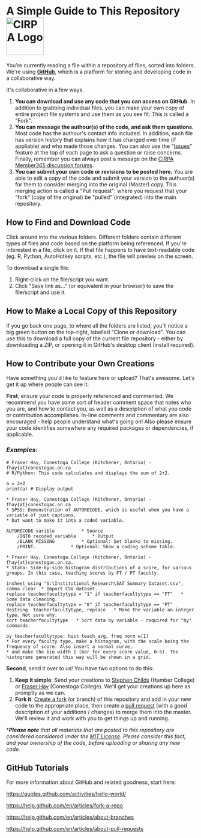 # A Simple Guide to This Repository <img src="https://is4-ssl.mzstatic.com/image/thumb/Purple128/v4/c1/37/2a/c1372a8b-7779-cc88-917f-17db385bdae2/source/512x512bb.jpg" alt="CIRPA Logo" title="CIRPA" width="100"/>
You're currently reading a file within a repository of files, sorted into folders. We're using **[GitHub](https://github.com/)**, which is a platform for storing and developing code in a collaborative way.

It's collaborative in a few ways.
1. **You can download and use any code that you can access on GitHub**. In addition to grabbing individual files, you can make your own copy of entire project file systems and use them as you see fit. This is called a "Fork". 
2. **You can message the authour(s) of the code, and ask them questions.** Most code has the authour's contact info included. In addition, each file has version history that explains how it has changed over time (if appliable) and who made those changes. You can also use the "[Issues](https://guides.github.com/features/issues/)" feature at the top of each page to ask a question or raise concerns. Finally, remember you can always post a message on the [CIRPA Member365 discussion forums](https://cirpa.member365.com/sharingnetwork/discussion/viewAllDiscussions/).
3. **You can submit your own code or revisions to be posted here.** You are able to edit a copy of the code and submit your version to the authuor(s) for them to consider merging into the original (Master) copy. This merging action is called a "Pull request": where you request that your "fork" (copy of the original) be "pulled" (integrated) into the main repository.

## How to Find and Download Code
Click around into the various folders. Different folders contain different types of files and code based on the platform being referenced. If you're interested in a file, click on it. If that file happens to have text-readable code (eg. R, Python, AutoHotkey scripts, etc.), the file will preview on the screen.

To download a single file:
1. Right-click on the file/script you want.
2. Click "Save link as..." (or equivalent in your browser) to save the file/script and use it.

## How to Make a Local Copy of this Repository
If you go back one page, to where all the folders are listed, you'll notice a big green button on the top-right, labelled "Clone or download". You can use this to download a full copy of the current file repository - either by downloading a ZIP, or opening it in GitHub's desktop client (install required).

## How to Contribute your Own Creations
Have something you'd like to feature here or upload? That's awesome. Let's get it up where people can see it. 

**First**, ensure your code is properly referenced and commented. We recommend you have some sort of header comment space that notes who you are, and how to contact you, as well as a description of what you code or contribution accomplishes. In-line comments and commentary are also encouraged - help people understand what's going on! Also please ensure your code identifies somewhere any required packages or dependencies, if applicable.

### *Examples:*
```
# Fraser Hay, Conestoga College (Kitchener, Ontario) - fhay{at}conestogac.on.ca
# R/Python: This code calculates and displays the sum of 2+2.

a = 2+2
print(a) # Display output
```
```
* Fraser Hay, Conestoga College (Kitchener, Ontario) - fhay{at}conestogac.on.ca
* SPSS: Demonstration of AUTORECODE, which is useful when you have a variable of just captions, 
* but want to make it into a coded variable.

AUTORECODE varible			* Source
	/INTO recoded_variable 		* Output
	/BLANK MISSING			* Optional: Set blanks to missing.
	/PRINT.				* Optional: Show a coding scheme table.
```
```
* Fraser Hay, Conestoga College (Kitchener, Ontario) - fhay{at}conestogac.on.ca.
* Stata: Side-by-side histogram distributions of a score, for various groups. In this case, teaching scores by FT / PT faculty.

insheet using "S:\Institutional_Research\SAT Summary Dataset.csv", comma clear  * Import CSV dataset.
replace teacherfacultytype = "1" if teacherfacultytype == "FT"   * Some data cleaning.
replace teacherfacultytype = "0" if teacherfacultytype == "PT"
destring  teacherfacultytype, replace   * Make the variable an integer type. Not sure why.
sort teacherfacultytype   * Sort data by variable - required for "by" commands.

by teacherfacultytype: hist teach_avg, freq norm w(1)    
* For every faculty type, make a histogram, with the scale being the frequency of score. Also insert a normal curve,
* and make the bin width 1 (bar for every score value, 0-5). The histograms generated this way will be shown in a grid.
```

**Second**, send it over to us! You have two options to do this:
1. **Keep it simple**: Send your creations to [Stephen Childs](mailto:Stephen.Childs}{at}humber.ca) (Humber College) or [Fraser Hay](mailto:fhay{at}conestogac.on.ca) (Conestoga College). We'll get your creations up here as promptly as we can.
2. **Fork it**: [Create a fork](https://help.github.com/en/articles/fork-a-repo) (or branch) of this repository and add in your new code to the appropriate place, then create a [pull request](https://help.github.com/en/articles/about-pull-requests) (with a good description of your additions / changes) to merge them into the master. We'll review it and work with you to get things up and running.

****Please note*** *that all materials that are posted to this repository are considered considered under the [MIT License](https://github.com/Sopwith/IR/blob/master/LICENSE.md). Please consider this fact, and your ownership of the code, before uploading or sharing any new code.*

## GitHub Tutorials
For more information about GitHub and related goodness, start here:

https://guides.github.com/activities/hello-world/

https://help.github.com/en/articles/fork-a-repo

https://help.github.com/en/articles/about-branches

https://help.github.com/en/articles/about-pull-requests
